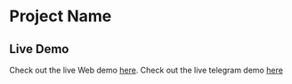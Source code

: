 # Project Name

## Live Demo

Check out the live Web demo [here](vec-sample-bot.vercel.app).
Check out the live telegram demo [here](https://t.me/VEC_SAMPLE_bot)
